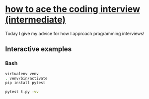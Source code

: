# [how to ace the coding interview (intermediate)](https://youtu.be/eVNkO6g0fP8)

Today I give my advice for how I approach programming interviews!

## Interactive examples

### Bash

```bash
virtualenv venv
. venv/bin/activate
pip install pytest

pytest t.py -vv
```
